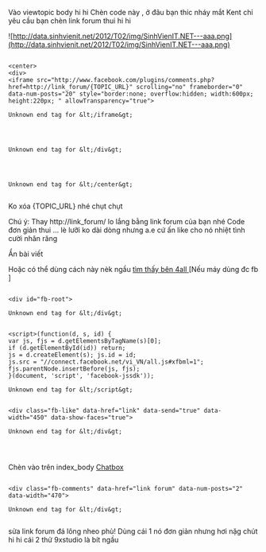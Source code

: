 Vào viewtopic body hi hi
Chèn code này , ở đâu bạn thíc nháy mắt Kent chỉ yêu cầu bạn chèn link forum thui hi hi

![http://data.sinhvienit.net/2012/T02/img/SinhVienIT.NET---aaa.png](http://data.sinhvienit.net/2012/T02/img/SinhVienIT.NET---aaa.png)
```

<center>
<div>
<iframe src="http://www.facebook.com/plugins/comments.php?href=http://link_forum/{TOPIC_URL}" scrolling="no" frameborder="0" data-num-posts="20" style="border:none; overflow:hidden; width:600px; height:220px; " allowTransparency="true">

Unknown end tag for &lt;/iframe&gt;




Unknown end tag for &lt;/div&gt;




Unknown end tag for &lt;/center&gt;


```

Ko xóa {TOPIC\_URL} nhé chụt chụt

Chú ý: Thay http://link_forum/ lo lắng bằng link forum của bạn nhé
Code đơn giản thui ... lè lưỡi ko dài dòng nhưng a.e cứ ấn like cho nó nhiệt tình cười nhăn răng

Ẩn bài viết

Hoặc có thể dùng cách này nèk ngầu [tìm thấy bên 4all ](.md)
[Nếu máy dùng đc fb ]

```

<div id="fb-root">

Unknown end tag for &lt;/div&gt;


<script>(function(d, s, id) {
var js, fjs = d.getElementsByTagName(s)[0];
if (d.getElementById(id)) return;
js = d.createElement(s); js.id = id;
js.src = "//connect.facebook.net/vi_VN/all.js#xfbml=1";
fjs.parentNode.insertBefore(js, fjs);
}(document, 'script', 'facebook-jssdk'));

Unknown end tag for &lt;/script&gt;


<div class="fb-like" data-href="link" data-send="true" data-width="450" data-show-faces="true">

Unknown end tag for &lt;/div&gt;




```

Chèn vào trên index\_body [Chatbox ](.md)

```

<div class="fb-comments" data-href="link forum" data-num-posts="2" data-width="470">

Unknown end tag for &lt;/div&gt;


```

sửa link forum đá lông nheo
phù!
Dùng cái 1 nó đơn giản nhưng hơi nặg chút hi hi
cái 2 thử 9xstudio là bít ngầu